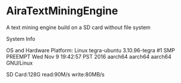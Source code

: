 # AiraTextMiningEngine
A text mining engine build on a SD card without file system

System Info

OS and Hardware Platform: Linux tegra-ubuntu 3.10.96-tegra #1 SMP PREEMPT Wed Nov 9 19:42:57 PST 2016 aarch64 aarch64 aarch64 GNU/Linux

SD Card:128G read:90M/s write:80MB/s
